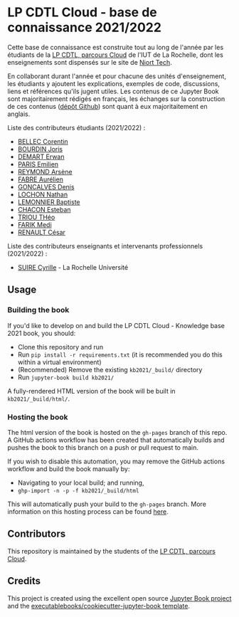 # LP CDTL Cloud - base de connaissance 2021/2022

Cette base de connaissance est construite tout au long de l'année par les étudiants de la [LP CDTL, parcours Cloud](https://www.iut-larochelle.fr/formations/departement-informatique/licence-professionnelle-developpeur-cloud/) de l'IUT de La Rochelle, dont les enseignements sont dispensés sur le site de [Niort Tech](https://www.niort-tech.fr/). 

En collaborant durant l'année et pour chacune des unités d'enseignement, les étudiants y ajoutent les explications, exemples de code, discussions, liens et références qu'ils jugent utiles. Les contenus de ce Jupyter Book sont majoritairement rédigés en français, les échanges sur la construction de ces contenus ([dépôt Github](https://github.com/LP-Dev-Cloud/kb2021)) sont quant à eux majoritaitement en anglais.

Liste des contributeurs étudiants (2021/2022) : 


- [BELLEC Corentin](https://github.com/cbellec)
- [BOURDIN Joris](https://github.com/Joris24)
- [DEMART Erwan](https://github.com/edemart)
- [PARIS Emilien](https://github.com/eparisLR)
- [REYMOND Arsène](https://github.com/p0lycarpio)
- [FABRE Aurélien](https://github.com/aurel1313)
- [GONCALVES Denis](https://github.com/dgoncalv1)
- [LOCHON Nathan](https://github.com/limentic)
- [LEMONNIER Baptiste](https://github.com/BaptisteKSP)
- [CHACON Esteban](https://github.com/EstebanChacon)
- [TRIOU THéo](https://github.com/TheoTriou)
- [FARIK Medi](https://github.com/farikmehdi)
- [RENAULT César](https://github.com/cerenault)


Liste des contributeurs enseignants et intervenants professionnels (2021/2022) :

- [SUIRE Cyrille](https://github.com/csuire01) - La Rochelle Université

## Usage

### Building the book

If you'd like to develop on and build the LP CDTL Cloud - Knowledge base 2021 book, you should:

- Clone this repository and run
- Run `pip install -r requirements.txt` (it is recommended you do this within a virtual environment)
- (Recommended) Remove the existing `kb2021/_build/` directory
- Run `jupyter-book build kb2021/`

A fully-rendered HTML version of the book will be built in `kb2021/_build/html/`.

### Hosting the book

The html version of the book is hosted on the `gh-pages` branch of this repo. A GitHub actions workflow has been created that automatically builds and pushes the book to this branch on a push or pull request to main.

If you wish to disable this automation, you may remove the GitHub actions workflow and build the book manually by:

- Navigating to your local build; and running,
- `ghp-import -n -p -f kb2021/_build/html`

This will automatically push your build to the `gh-pages` branch. More information on this hosting process can be found [here](https://jupyterbook.org/publish/gh-pages.html#manually-host-your-book-with-github-pages).

## Contributors

This repository is maintained by the students of the [LP CDTL, parcours Cloud](https://www.iut-larochelle.fr/formations/departement-informatique/licence-professionnelle-developpeur-cloud/).

## Credits

This project is created using the excellent open source [Jupyter Book project](https://jupyterbook.org/) and the [executablebooks/cookiecutter-jupyter-book template](https://github.com/executablebooks/cookiecutter-jupyter-book).
